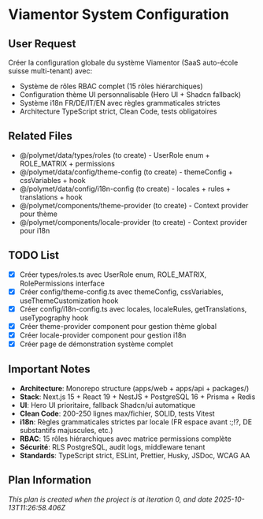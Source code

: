 # Viamentor System Configuration

## User Request
Créer la configuration globale du système Viamentor (SaaS auto-école suisse multi-tenant) avec:
- Système de rôles RBAC complet (15 rôles hiérarchiques)
- Configuration thème UI personnalisable (Hero UI + Shadcn fallback)
- Système i18n FR/DE/IT/EN avec règles grammaticales strictes
- Architecture TypeScript strict, Clean Code, tests obligatoires

## Related Files
- @/polymet/data/types/roles (to create) - UserRole enum + ROLE_MATRIX + permissions
- @/polymet/data/config/theme-config (to create) - themeConfig + cssVariables + hook
- @/polymet/data/config/i18n-config (to create) - locales + rules + translations + hook
- @/polymet/components/theme-provider (to create) - Context provider pour thème
- @/polymet/components/locale-provider (to create) - Context provider pour i18n

## TODO List
- [x] Créer types/roles.ts avec UserRole enum, ROLE_MATRIX, RolePermissions interface
- [x] Créer config/theme-config.ts avec themeConfig, cssVariables, useThemeCustomization hook
- [x] Créer config/i18n-config.ts avec locales, localeRules, getTranslations, useTypography hook
- [x] Créer theme-provider component pour gestion thème global
- [x] Créer locale-provider component pour gestion i18n
- [x] Créer page de démonstration système complet

## Important Notes
- **Architecture**: Monorepo structure (apps/web + apps/api + packages/)
- **Stack**: Next.js 15 + React 19 + NestJS + PostgreSQL 16 + Prisma + Redis
- **UI**: Hero UI prioritaire, fallback Shadcn/ui automatique
- **Clean Code**: 200-250 lignes max/fichier, SOLID, tests Vitest
- **i18n**: Règles grammaticales strictes par locale (FR espace avant :;!?, DE substantifs majuscules, etc.)
- **RBAC**: 15 rôles hiérarchiques avec matrice permissions complète
- **Sécurité**: RLS PostgreSQL, audit logs, middleware tenant
- **Standards**: TypeScript strict, ESLint, Prettier, Husky, JSDoc, WCAG AA
  
## Plan Information
*This plan is created when the project is at iteration 0, and date 2025-10-13T11:26:58.406Z*
